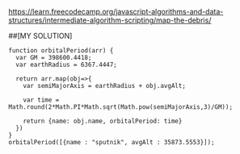 https://learn.freecodecamp.org/javascript-algorithms-and-data-structures/intermediate-algorithm-scripting/map-the-debris/

##[MY SOLUTION]

```JS
function orbitalPeriod(arr) {
  var GM = 398600.4418;
  var earthRadius = 6367.4447;
  
  return arr.map(obj=>{
    var semiMajorAxis = earthRadius + obj.avgAlt;

    var time = Math.round(2*Math.PI*Math.sqrt(Math.pow(semiMajorAxis,3)/GM));

    return {name: obj.name, orbitalPeriod: time}
  })
}
orbitalPeriod([{name : "sputnik", avgAlt : 35873.5553}]);
```
